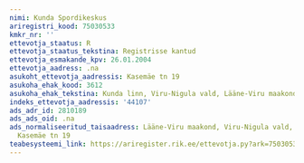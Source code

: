 ```yaml
---
nimi: Kunda Spordikeskus
ariregistri_kood: 75030533
kmkr_nr: ''
ettevotja_staatus: R
ettevotja_staatus_tekstina: Registrisse kantud
ettevotja_esmakande_kpv: 26.01.2004
ettevotja_aadress: .na
asukoht_ettevotja_aadressis: Kasemäe tn 19
asukoha_ehak_kood: 3612
asukoha_ehak_tekstina: Kunda linn, Viru-Nigula vald, Lääne-Viru maakond
indeks_ettevotja_aadressis: '44107'
ads_adr_id: 2810189
ads_ads_oid: .na
ads_normaliseeritud_taisaadress: Lääne-Viru maakond, Viru-Nigula vald, Kunda linn,
  Kasemäe tn 19
teabesysteemi_link: https://ariregister.rik.ee/ettevotja.py?ark=75030533&ref=rekvisiidid
---
```

